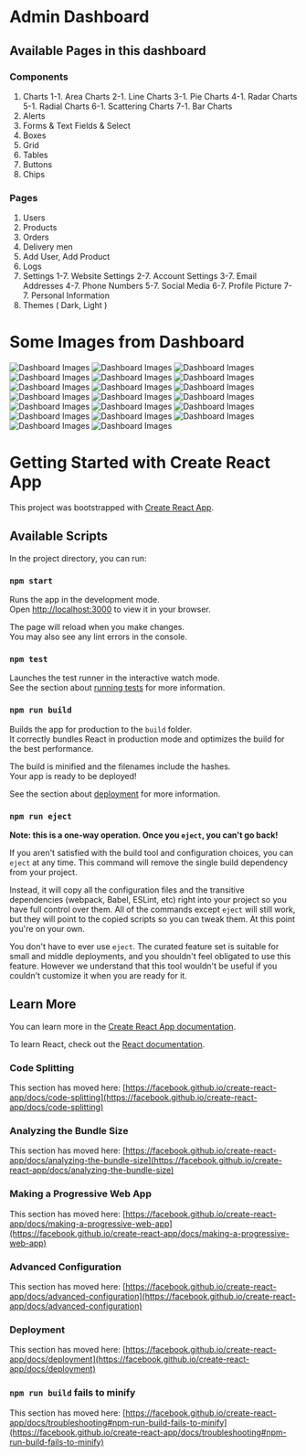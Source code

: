 # Admin Dashboard

## Available Pages in this dashboard
### Components
1. Charts
  1-1. Area Charts
  2-1. Line Charts
  3-1. Pie Charts
  4-1. Radar Charts
  5-1. Radial Charts
  6-1. Scattering Charts
  7-1. Bar Charts
2. Alerts
3. Forms & Text Fields & Select
4. Boxes
5. Grid
6. Tables
7. Buttons
8. Chips

### Pages
1. Users
2. Products
3. Orders
4. Delivery men
5. Add User, Add Product
6. Logs
7. Settings
  1-7. Website Settings
  2-7. Account Settings
  3-7. Email Addresses
  4-7. Phone Numbers
  5-7. Social Media
  6-7. Profile Picture
  7-7. Personal Information
8. Themes ( Dark, Light )

# Some Images from Dashboard

![Dashboard Images](./taken-images/01.png)
![Dashboard Images](./taken-images/02.png)
![Dashboard Images](./taken-images/03.png)
![Dashboard Images](./taken-images/04.png)
![Dashboard Images](./taken-images/05.png)
![Dashboard Images](./taken-images/06.png)
![Dashboard Images](./taken-images/07.png)
![Dashboard Images](./taken-images/08.png)
![Dashboard Images](./taken-images/09.png)
![Dashboard Images](./taken-images/10.png)
![Dashboard Images](./taken-images/11.png)
![Dashboard Images](./taken-images/12.png)
![Dashboard Images](./taken-images/13.png)
![Dashboard Images](./taken-images/14.png)
![Dashboard Images](./taken-images/15.png)
![Dashboard Images](./taken-images/16.png)
![Dashboard Images](./taken-images/17.png)
![Dashboard Images](./taken-images/18.png)
![Dashboard Images](./taken-images/19.png)
![Dashboard Images](./taken-images/30.png)


# Getting Started with Create React App

This project was bootstrapped with [Create React App](https://github.com/facebook/create-react-app).

## Available Scripts

In the project directory, you can run:

### `npm start`

Runs the app in the development mode.\
Open [http://localhost:3000](http://localhost:3000) to view it in your browser.

The page will reload when you make changes.\
You may also see any lint errors in the console.

### `npm test`

Launches the test runner in the interactive watch mode.\
See the section about [running tests](https://facebook.github.io/create-react-app/docs/running-tests) for more information.

### `npm run build`

Builds the app for production to the `build` folder.\
It correctly bundles React in production mode and optimizes the build for the best performance.

The build is minified and the filenames include the hashes.\
Your app is ready to be deployed!

See the section about [deployment](https://facebook.github.io/create-react-app/docs/deployment) for more information.

### `npm run eject`

**Note: this is a one-way operation. Once you `eject`, you can't go back!**

If you aren't satisfied with the build tool and configuration choices, you can `eject` at any time. This command will remove the single build dependency from your project.

Instead, it will copy all the configuration files and the transitive dependencies (webpack, Babel, ESLint, etc) right into your project so you have full control over them. All of the commands except `eject` will still work, but they will point to the copied scripts so you can tweak them. At this point you're on your own.

You don't have to ever use `eject`. The curated feature set is suitable for small and middle deployments, and you shouldn't feel obligated to use this feature. However we understand that this tool wouldn't be useful if you couldn't customize it when you are ready for it.

## Learn More

You can learn more in the [Create React App documentation](https://facebook.github.io/create-react-app/docs/getting-started).

To learn React, check out the [React documentation](https://reactjs.org/).

### Code Splitting

This section has moved here: [https://facebook.github.io/create-react-app/docs/code-splitting](https://facebook.github.io/create-react-app/docs/code-splitting)

### Analyzing the Bundle Size

This section has moved here: [https://facebook.github.io/create-react-app/docs/analyzing-the-bundle-size](https://facebook.github.io/create-react-app/docs/analyzing-the-bundle-size)

### Making a Progressive Web App

This section has moved here: [https://facebook.github.io/create-react-app/docs/making-a-progressive-web-app](https://facebook.github.io/create-react-app/docs/making-a-progressive-web-app)

### Advanced Configuration

This section has moved here: [https://facebook.github.io/create-react-app/docs/advanced-configuration](https://facebook.github.io/create-react-app/docs/advanced-configuration)

### Deployment

This section has moved here: [https://facebook.github.io/create-react-app/docs/deployment](https://facebook.github.io/create-react-app/docs/deployment)

### `npm run build` fails to minify

This section has moved here: [https://facebook.github.io/create-react-app/docs/troubleshooting#npm-run-build-fails-to-minify](https://facebook.github.io/create-react-app/docs/troubleshooting#npm-run-build-fails-to-minify)
